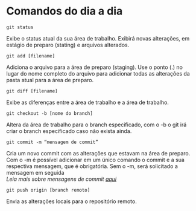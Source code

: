 # Comandos do dia a dia

```
git status
```
Exibe o status atual da sua área de trabalho. Exibirá novas alterações, em estágio de preparo (stating) e arquivos alterados.

```
git add [filename]
```
Adiciona o arquivo para a área de preparo (staging). Use o ponto (.) no lugar do nome completo do arquivo para adicionar todas as alterações da pasta atual para a área de preparo.

```
git diff [filename]
```
Exibe as diferenças entre a área de trabalho e a área de trabalho.

```
git checkout -b [nome do branch]
```
Altera da área de trabalho para o branch especificado, com o -b o git irá criar o branch especificado caso não exista ainda.

```
git commit -m “mensagem de commit”
```
Cria um novo commit com as alterações que estavam na área de preparo. Com o -m é possível adicionar em um único comando o commit e a sua respectiva mensagem, que é obrigatória. Sem o -m, será solicitado a mensagem em seguida  
*Leia mais sobre mensagens de commit [aqui](/padronizacaoCommit.md)*  

```
git push origin [branch remoto]
```
Envia as alterações locais para o repositório remoto.

